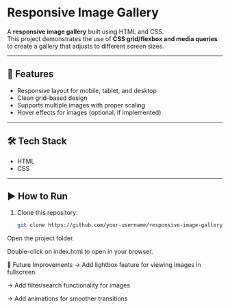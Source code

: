 # Responsive Image Gallery

A **responsive image gallery** built using HTML and CSS.  
This project demonstrates the use of **CSS grid/flexbox and media queries** to create a gallery that adjusts to different screen sizes.

---

## 🚀 Features
- Responsive layout for mobile, tablet, and desktop
- Clean grid-based design
- Supports multiple images with proper scaling
- Hover effects for images (optional, if implemented)

---

## 🛠️ Tech Stack
- HTML
- CSS

---

## ▶️ How to Run
1. Clone this repository:
   ```bash
   git clone https://github.com/your-username/responsive-image-gallery.git
Open the project folder.

Double-click on index.html to open in your browser.

📌 Future Improvements
-> Add lightbox feature for viewing images in fullscreen

-> Add filter/search functionality for images

-> Add animations for smoother transitions
